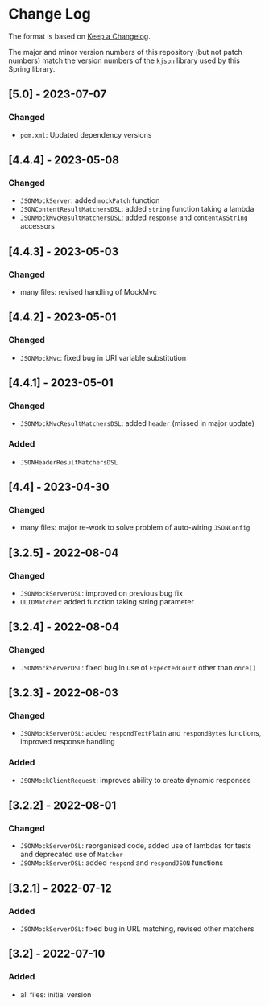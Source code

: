 # Change Log

The format is based on [Keep a Changelog](http://keepachangelog.com/).

The major and minor version numbers of this repository (but not patch numbers) match the version numbers of the
[`kjson`](https://github.com/pwall567/kjson) library used by this Spring library.

## [5.0] - 2023-07-07
### Changed
- `pom.xml`: Updated dependency versions

## [4.4.4] - 2023-05-08
### Changed
- `JSONMockServer`: added `mockPatch` function
- `JSONContentResultMatchersDSL`: added `string` function taking a lambda
- `JSONMockMvcResultMatchersDSL`: added `response` and `contentAsString` accessors

## [4.4.3] - 2023-05-03
### Changed
- many files: revised handling of MockMvc

## [4.4.2] - 2023-05-01
### Changed
- `JSONMockMvc`: fixed bug in URI variable substitution

## [4.4.1] - 2023-05-01
### Changed
- `JSONMockMvcResultMatchersDSL`: added `header` (missed in major update)
### Added
- `JSONHeaderResultMatchersDSL`

## [4.4] - 2023-04-30
### Changed
- many files: major re-work to solve problem of auto-wiring `JSONConfig`

## [3.2.5] - 2022-08-04
### Changed
- `JSONMockServerDSL`: improved on previous bug fix
- `UUIDMatcher`: added function taking string parameter

## [3.2.4] - 2022-08-04
### Changed
- `JSONMockServerDSL`: fixed bug in use of `ExpectedCount` other than `once()`

## [3.2.3] - 2022-08-03
### Changed
- `JSONMockServerDSL`: added `respondTextPlain` and `respondBytes` functions, improved response handling
### Added
- `JSONMockClientRequest`: improves ability to create dynamic responses

## [3.2.2] - 2022-08-01
### Changed
- `JSONMockServerDSL`: reorganised code, added use of lambdas for tests and deprecated use of `Matcher`
- `JSONMockServerDSL`: added `respond` and `respondJSON` functions

## [3.2.1] - 2022-07-12
### Added
- `JSONMockServerDSL`: fixed bug in URL matching, revised other matchers

## [3.2] - 2022-07-10
### Added
- all files: initial version

